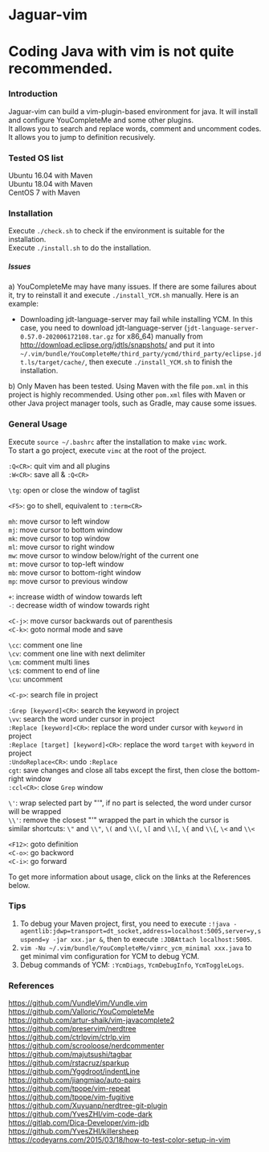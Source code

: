 Jaguar-vim
==========================
# Coding Java with vim is not quite recommended.

### Introduction ###
Jaguar-vim can build a vim-plugin-based environment for java. It will install and configure YouCompleteMe and some other plugins.<br>
It allows you to search and replace words, comment and uncomment codes.<br>
It allows you to jump to definition recusively.


### Tested OS list
Ubuntu 16.04 with Maven<br>
Ubuntu 18.04 with Maven<br>
CentOS 7 with Maven


### Installation ###
Execute `./check.sh` to check if the environment is suitable for the installation.<br>
Execute `./install.sh` to do the installation.


##### Issues #####
a) YouCompleteMe may have many issues. If there are some failures about it, try to reinstall it and execute `./install_YCM.sh` manually. Here is an example:<br>
- Downloading jdt-language-server may fail while installing YCM. In this case, you need to download jdt-language-server (`jdt-language-server-0.57.0-202006172108.tar.gz` for x86_64) manually from http://download.eclipse.org/jdtls/snapshots/ and put it into `~/.vim/bundle/YouCompleteMe/third_party/ycmd/third_party/eclipse.jdt.ls/target/cache/`, then execute `./install_YCM.sh` to finish the installation.

b) Only Maven has been tested. Using Maven with the file `pom.xml` in this project is highly recommended. Using other `pom.xml` files with Maven or other Java project manager tools, such as Gradle, may cause some issues.

### General Usage ###
Execute `source ~/.bashrc` after the installation to make `vimc` work.<br>
To start a go project, execute `vimc` at the root of the project.<br>

`:Q<CR>`: quit vim and all plugins<br>
`:W<CR>`: save all & `:Q<CR>`<br>

`\tg`: open or close the window of taglist<br>

`<F5>`: go to shell, equivalent to `:term<CR>`<br>

`mh`: move cursor to left window<br>
`mj`: move cursor to bottom window<br>
`mk`: move cursor to top window<br>
`ml`: move cursor to right window<br>
`mw`: move cursor to window below/right of the current one<br>
`mt`: move cursor to top-left window<br>
`mb`: move cursor to bottom-right window<br>
`mp`: move cursor to previous window<br>

`+`: increase width of window towards left<br>
`-`: decrease width of window towards right<br>

`<C-j>`: <INSERT mode> move cursor backwards out of parenthesis<br>
`<C-k>`: <INSERT mode or NORMAL mode> goto normal mode and save<br>

`\cc`: comment one line<br>
`\cv`: comment one line with next delimiter<br>
`\cm`: comment multi lines<br>
`\c$`: comment to end of line<br>
`\cu`: uncomment<br>

`<C-p>`: search file in project<br>

`:Grep [keyword]<CR>`: search the keyword in project<br>
`\vv`: search the word under cursor in project<br>
`:Replace [keyword]<CR>`: replace the word under cursor with `keyword` in project<br>
`:Replace [target] [keyword]<CR>`: replace the word `target` with `keyword` in project<br>
`:UndoReplace<CR>`: undo `:Replace`<br>
`cgt`: save changes and close all tabs except the first, then close the bottom-right window<br>
`:ccl<CR>`: close `Grep` window<br>

`\'`: wrap selected part by "'", if no part is selected, the word under cursor will be wrapped<br>
`\\'`: remove the closest "'" wrapped the part in which the cursor is<br>
similar shortcuts: `\"` and `\\"`, `\(` and `\\(`, `\[` and `\\[`, `\{` and `\\{`, `\<` and `\\<`<br>

`<F12>`: goto definition<br>
`<C-o>`: go backword<br>
`<C-i>`: go forward<br>

To get more information about usage, click on the links at the References below.


### Tips ###
1) To debug your Maven project, first, you need to execute `:!java -agentlib:jdwp=transport=dt_socket,address=localhost:5005,server=y,suspend=y -jar xxx.jar &`, then to execute `:JDBAttach localhost:5005`.<br>
2) `vim -Nu ~/.vim/bundle/YouCompleteMe/vimrc_ycm_minimal xxx.java` to get minimal vim configuration for YCM to debug YCM.<br>
3) Debug commands of YCM: `:YcmDiags`, `YcmDebugInfo`, `YcmToggleLogs`.

### References ###
https://github.com/VundleVim/Vundle.vim<br>
https://github.com/Valloric/YouCompleteMe<br>
https://github.com/artur-shaik/vim-javacomplete2<br>
https://github.com/preservim/nerdtree<br>
https://github.com/ctrlpvim/ctrlp.vim<br>
https://github.com/scrooloose/nerdcommenter<br>
https://github.com/majutsushi/tagbar<br>
https://github.com/rstacruz/sparkup<br>
https://github.com/Yggdroot/indentLine<br>
https://github.com/jiangmiao/auto-pairs<br>
https://github.com/tpope/vim-repeat<br>
https://github.com/tpope/vim-fugitive<br>
https://github.com/Xuyuanp/nerdtree-git-plugin<br>
https://github.com/YvesZHI/vim-code-dark<br>
https://gitlab.com/Dica-Developer/vim-jdb<br>
https://github.com/YvesZHI/killersheep<br>
https://codeyarns.com/2015/03/18/how-to-test-color-setup-in-vim
